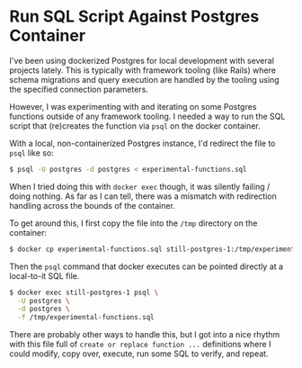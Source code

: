 # Run SQL Script Against Postgres Container

I've been using dockerized Postgres for local development with several projects
lately. This is typically with framework tooling (like Rails) where schema
migrations and query execution are handled by the tooling using the specified
connection parameters.

However, I was experimenting with and iterating on some Postgres functions
outside of any framework tooling. I needed a way to run the SQL script that
(re)creates the function via `psql` on the docker container.

With a local, non-containerized Postgres instance, I'd redirect the file to
`psql` like so:

```bash
$ psql -U postgres -d postgres < experimental-functions.sql
```

When I tried doing this with `docker exec` though, it was silently failing /
doing nothing. As far as I can tell, there was a mismatch with redirection
handling across the bounds of the container.

To get around this, I first copy the file into the `/tmp` directory on the
container:

```bash
$ docker cp experimental-functions.sql still-postgres-1:/tmp/experimental-functions.sql
```

Then the `psql` command that docker executes can be pointed directly at a
local-to-it SQL file.

```bash
$ docker exec still-postgres-1 psql \
  -U postgres \
  -d postgres \
  -f /tmp/experimental-functions.sql
```

There are probably other ways to handle this, but I got into a nice rhythm with
this file full of `create or replace function ...` definitions where I could
modify, copy over, execute, run some SQL to verify, and repeat.
